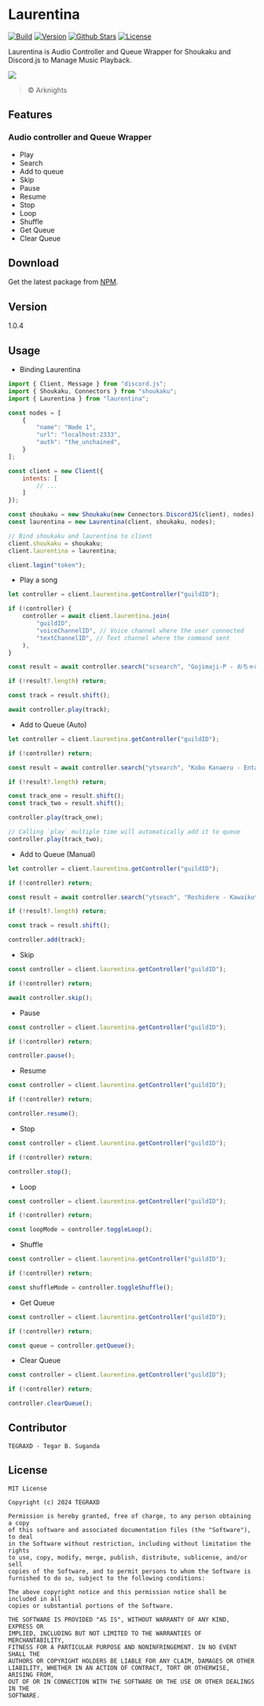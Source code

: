 # Laurentina

[![Build](https://img.shields.io/github/actions/workflow/status/TEGRAXD/laurentina/tests.yml)](https://github.com/TEGRAXD/laurentina)
[![Version](https://img.shields.io/badge/version-1.0.4-blue)](https://www.npmjs.com/package/laurentina)
[![Github Stars](https://img.shields.io/github/stars/TEGRAXD/Laurentina?style=flat-square)](https://github.com/TEGRAXD/laurentina)
[![License](https://img.shields.io/github/license/TEGRAXD/laurentina)](https://github.com/TEGRAXD/laurentina?tab=readme-ov-file#license)

Laurentina is Audio Controller and Queue Wrapper for Shoukaku and Discord.js to Manage Music Playback.

![](static/laurentina.png)
> © Arknights

## Features
### Audio controller and Queue Wrapper
- Play
- Search
- Add to queue
- Skip
- Pause
- Resume
- Stop
- Loop
- Shuffle
- Get Queue
- Clear Queue

## Download
Get the latest package from [NPM](https://www.npmjs.com/package/laurentina).

## Version
1.0.4

## Usage
- Binding Laurentina
```js
import { Client, Message } from "discord.js";
import { Shoukaku, Connectors } from "shoukaku";
import { Laurentina } from "laurentina";

const nodes = [
    {
        "name": "Node 1",
        "url": "localhost:2333",
        "auth": "the_unchained",
    }
];

const client = new Client({
    intents: [
        // ...
    ]
});

const shoukaku = new Shoukaku(new Connectors.DiscordJS(client), nodes);
const laurentina = new Laurentina(client, shoukaku, nodes);

// Bind shoukaku and laurentina to client
client.shoukaku = shoukaku;
client.laurentina = laurentina;

client.login("token");
```

- Play a song
```js
let controller = client.laurentina.getController("guildID");

if (!controller) {
    controller = await client.laurentina.join(
        "guildID",
        "voiceChannelID", // Voice channel where the user connected
        "textChannelID", // Text channel where the command sent
    ),
}

const result = await controller.search("scsearch", "Gojimaji-P - おちゃめ機能");

if (!result?.length) return;

const track = result.shift();

await controller.play(track);
```

- Add to Queue (Auto)
```js
let controller = client.laurentina.getController("guildID");

if (!controller) return;

const result = await controller.search("ytsearch", "Kobo Kanaeru - Entah");

if (!result?.length) return;

const track_one = result.shift();
const track_two = result.shift();

controller.play(track_one);

// Calling `play` multiple time will automatically add it to queue
controller.play(track_two);
```

- Add to Queue (Manual)
```js
let controller = client.laurentina.getController("guildID");

if (!controller) return;

const result = await controller.search("ytseach", "Roshidere - Kawaikute gomen");

if (!result?.length) return;

const track = result.shift();

controller.add(track);
```

- Skip
```js
const controller = client.laurentina.getController("guildID");

if (!controller) return;

await controller.skip();
```

- Pause
```js
const controller = client.laurentina.getController("guildID");

if (!controller) return;

controller.pause();
```

- Resume
```js
const controller = client.laurentina.getController("guildID");

if (!controller) return;

controller.resume();
```

- Stop
```js
const controller = client.laurentina.getController("guildID");

if (!controller) return;

controller.stop();
```

- Loop
```js
const controller = client.laurentina.getController("guildID");

if (!controller) return;

const loopMode = controller.toggleLoop();
```

- Shuffle
```js
const controller = client.laurentina.getController("guildID");

if (!controller) return;

const shuffleMode = controller.toggleShuffle();
```

- Get Queue
```js
const controller = client.laurentina.getController("guildID");

if (!controller) return;

const queue = controller.getQueue();
```

- Clear Queue
```js
const controller = client.laurentina.getController("guildID");

if (!controller) return;

controller.clearQueue();
```

## Contributor
```
TEGRAXD - Tegar B. Suganda
```

## License
```
MIT License

Copyright (c) 2024 TEGRAXD

Permission is hereby granted, free of charge, to any person obtaining a copy
of this software and associated documentation files (the "Software"), to deal
in the Software without restriction, including without limitation the rights
to use, copy, modify, merge, publish, distribute, sublicense, and/or sell
copies of the Software, and to permit persons to whom the Software is
furnished to do so, subject to the following conditions:

The above copyright notice and this permission notice shall be included in all
copies or substantial portions of the Software.

THE SOFTWARE IS PROVIDED "AS IS", WITHOUT WARRANTY OF ANY KIND, EXPRESS OR
IMPLIED, INCLUDING BUT NOT LIMITED TO THE WARRANTIES OF MERCHANTABILITY,
FITNESS FOR A PARTICULAR PURPOSE AND NONINFRINGEMENT. IN NO EVENT SHALL THE
AUTHORS OR COPYRIGHT HOLDERS BE LIABLE FOR ANY CLAIM, DAMAGES OR OTHER
LIABILITY, WHETHER IN AN ACTION OF CONTRACT, TORT OR OTHERWISE, ARISING FROM,
OUT OF OR IN CONNECTION WITH THE SOFTWARE OR THE USE OR OTHER DEALINGS IN THE
SOFTWARE.
```